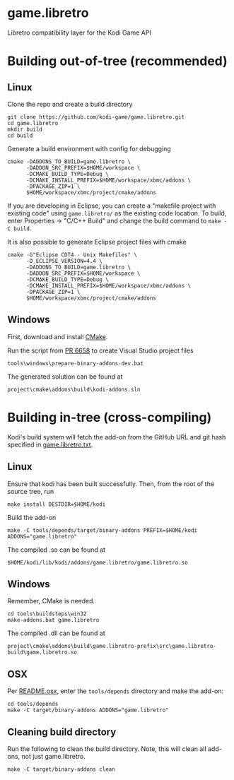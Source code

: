 # game.libretro

Libretro compatibility layer for the Kodi Game API

# Building out-of-tree (recommended)

## Linux

Clone the repo and create a build directory

```shell
git clone https://github.com/kodi-game/game.libretro.git
cd game.libretro
mkdir build
cd build
```

Generate a build environment with config for debugging

```shell
cmake -DADDONS_TO_BUILD=game.libretro \
      -DADDON_SRC_PREFIX=$HOME/workspace \
      -DCMAKE_BUILD_TYPE=Debug \
      -DCMAKE_INSTALL_PREFIX=$HOME/workspace/xbmc/addons \
      -DPACKAGE_ZIP=1 \
      $HOME/workspace/xbmc/project/cmake/addons
```

If you are developing in Eclipse, you can create a "makefile project with existing code" using `game.libretro/` as the existing code location. To build, enter Properties -> "C/C++ Build" and change the build command to `make -C build`.

It is also possible to generate Eclipse project files with cmake

```shell
cmake -G"Eclipse CDT4 - Unix Makefiles" \
      -D_ECLIPSE_VERSION=4.4 \
      -DADDONS_TO_BUILD=game.libretro \
      -DADDON_SRC_PREFIX=$HOME/workspace \
      -DCMAKE_BUILD_TYPE=Debug \
      -DCMAKE_INSTALL_PREFIX=$HOME/workspace/xbmc/addons \
      -DPACKAGE_ZIP=1 \
      $HOME/workspace/xbmc/project/cmake/addons
```

## Windows

First, download and install [CMake](http://www.cmake.org/download/).

Run the script from [PR 6658](https://github.com/xbmc/xbmc/pull/6658) to create Visual Studio project files

```
tools\windows\prepare-binary-addons-dev.bat
```

The generated solution can be found at

```
project\cmake\addons\build\kodi-addons.sln
```

# Building in-tree (cross-compiling)

Kodi's build system will fetch the add-on from the GitHub URL and git hash specified in [game.libretro.txt](https://github.com/garbear/xbmc/blob/retroplayer-15alpha2/project/cmake/addons/addons/game.libretro/game.libretro.txt).

## Linux

Ensure that kodi has been built successfully. Then, from the root of the source tree, run

```shell
make install DESTDIR=$HOME/kodi
```

Build the add-on

```shell
make -C tools/depends/target/binary-addons PREFIX=$HOME/kodi ADDONS="game.libretro"
```

The compiled .so can be found at

```
$HOME/kodi/lib/kodi/addons/game.libretro/game.libretro.so
```

## Windows

Remember, CMake is needed.

```shell
cd tools\buildsteps\win32
make-addons.bat game.libretro
```

The compiled .dll can be found at

```
project\cmake\addons\build\game.libretro-prefix\src\game.libretro-build\game.libretro.so
```

## OSX

Per [README.osx](https://github.com/garbear/xbmc/blob/retroplayer-15alpha2/docs/README.osx), enter the `tools/depends` directory and make the add-on:

```shell
cd tools/depends
make -C target/binary-addons ADDONS="game.libretro"
```

## Cleaning build directory

Run the following to clean the build directory. Note, this will clean all add-ons, not just game.libretro.

```shell
make -C target/binary-addons clean
```
